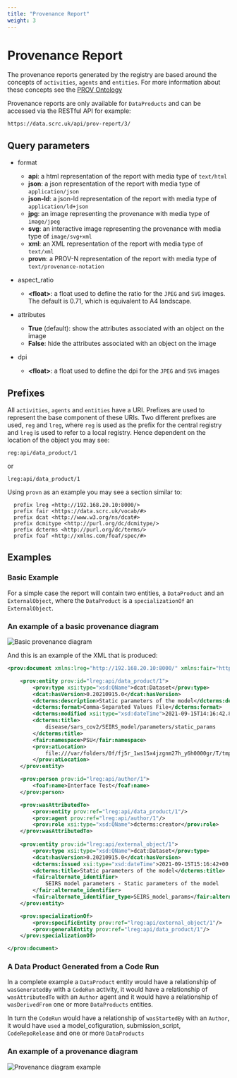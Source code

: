 ```yaml
---
title: "Provenance Report"
weight: 3
---
```


# Provenance Report

The provenance reports generated by the registry are based around the concepts
of `activities`, `agents` and `entities`. For more information about these
concepts see the [PROV Ontology](https://www.w3.org/TR/prov-o/)

Provenance reports are only available for `DataProducts` and can be accessed via
the RESTful API for example:

```
https://data.scrc.uk/api/prov-report/3/
```

## Query parameters
 
* format

  * **api**: a html representation of the report with media type of `text/html`
  * **json**: a json representation of the report with media type of
`application/json`
  * **json-ld**: a json-ld representation of the report with media type of
`application/ld+json`
  * **jpg**: an image representing the provenance with media type of
`image/jpeg`
  * **svg**: an interactive image representing the provenance with media type of
`image/svg+xml`
  * **xml**: an XML representation of the report with media type of `text/xml`
  * **provn**: a PROV-N representation of the report with media type of
`text/provenance-notation`

* aspect_ratio

  * **\<float>**: a float used to define the ratio for the `JPEG` and
    `SVG` images. The default is 0.71, which is equivalent to A4 landscape.

* attributes

  * **True** (default): show the attributes associated with an object on the image
  * **False**: hide the attributes associated with an object on the image

* dpi

    * **\<float>**: a float used to define the dpi for the `JPEG` and `SVG` images

## Prefixes

All `activities`, `agents` and `entities` have a URI. Prefixes are used to
represent the base component of these URIs. Two different prefixes are used,
`reg` and `lreg`, where `reg` is used as the prefix for the central registry and
`lreg` is used to refer to a local registry. Hence dependent on the location of
the object you may see:

```
reg:api/data_product/1
```

or

```
lreg:api/data_product/1
```

Using `provn` as an example you may see a section similar to:

```
  prefix lreg <http://192.168.20.10:8000/>
  prefix fair <https://data.scrc.uk/vocab/#>
  prefix dcat <http://www.w3.org/ns/dcat#>
  prefix dcmitype <http://purl.org/dc/dcmitype/>
  prefix dcterms <http://purl.org/dc/terms/>
  prefix foaf <http://xmlns.com/foaf/spec/#>
```

## Examples

### Basic Example

For a simple case the report will contain two entities, a `DataProduct` and
an `ExternalObject`, where the `DataProduct` is a `specializationOf` an
`ExternalObject`.

### An example of a basic provenance diagram

![Basic provenance diagram](/docs/data_registry/prov_example_1.jpeg)

And this is an example of the XML that is produced:

```xml
<prov:document xmlns:lreg="http://192.168.20.10:8000/" xmlns:fair="https://data.scrc.uk/vocab/#" xmlns:dcat="http://www.w3.org/ns/dcat#" xmlns:dcmitype="http://purl.org/dc/dcmitype/" xmlns:dcterms="http://purl.org/dc/terms/" xmlns:foaf="http://xmlns.com/foaf/spec/#" xmlns:prov="http://www.w3.org/ns/prov#" xmlns:xsd="http://www.w3.org/2001/XMLSchema" xmlns:xsi="http://www.w3.org/2001/XMLSchema-instance">

    <prov:entity prov:id="lreg:api/data_product/1">
        <prov:type xsi:type="xsd:QName">dcat:Dataset</prov:type>
        <dcat:hasVersion>0.20210915.0</dcat:hasVersion>
        <dcterms:description>Static parameters of the model</dcterms:description>
        <dcterms:format>Comma-Separated Values File</dcterms:format>
        <dcterms:modified xsi:type="xsd:dateTime">2021-09-15T14:16:42.899768+00:00</dcterms:modified>
        <dcterms:title>
            disease/sars_cov2/SEIRS_model/parameters/static_params
        </dcterms:title>
        <fair:namespace>PSU</fair:namespace>
        <prov:atLocation>
            file:///var/folders/0f/fj5r_1ws15x4jzgnm27h_y6h0000gr/T/tmpukqzlyig/data_store//PSU/disease/sars_cov2/SEIRS_model/parameters/static_params/0.20210915.0.csv
        </prov:atLocation>
    </prov:entity>

    <prov:person prov:id="lreg:api/author/1">
        <foaf:name>Interface Test</foaf:name>
    </prov:person>

    <prov:wasAttributedTo>
        <prov:entity prov:ref="lreg:api/data_product/1"/>
        <prov:agent prov:ref="lreg:api/author/1"/>
        <prov:role xsi:type="xsd:QName">dcterms:creator</prov:role>
    </prov:wasAttributedTo>
    
    <prov:entity prov:id="lreg:api/external_object/1">
        <prov:type xsi:type="xsd:QName">dcat:Dataset</prov:type>
        <dcat:hasVersion>0.20210915.0</dcat:hasVersion>
        <dcterms:issued xsi:type="xsd:dateTime">2021-09-15T15:16:42+00:00</dcterms:issued>
        <dcterms:title>Static parameters of the model</dcterms:title>
        <fair:alternate_identifier>
            SEIRS model parameters - Static parameters of the model
        </fair:alternate_identifier>
        <fair:alternate_identifier_type>SEIRS_model_params</fair:alternate_identifier_type>
    </prov:entity>

    <prov:specializationOf>
        <prov:specificEntity prov:ref="lreg:api/external_object/1"/>
        <prov:generalEntity prov:ref="lreg:api/data_product/1"/>
    </prov:specializationOf>

</prov:document>
```

### A Data Product Generated from a Code Run

In a complete example a `DataProduct` entity would have a relationship of
`wasGeneratedBy` with a `CodeRun` activity, it would have a relationship of
`wasAttributedTo` with an `Author` agent and it would have a relationship of
`wasDerivedFrom` one or more `DataProducts` entities.

In turn the `CodeRun` would have a relationship of `wasStartedBy` with an
`Author`, it would have `used` a model_cofiguration, submission_script,
`CodeRepoRelease` and one or more `DataProducts`

### An example of a provenance diagram
![Provenance diagram example](/docs/data_registry/prov_example_2.jpeg)